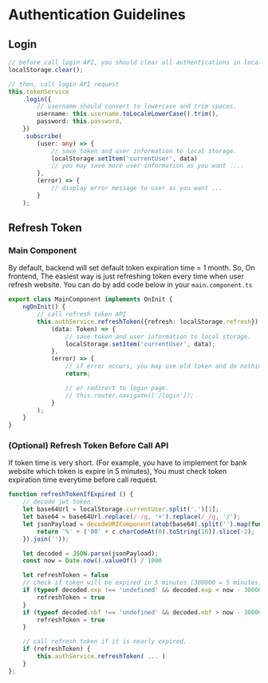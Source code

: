 # Authentication Guidelines

## Login
```ts
// before call login API, you should clear all authentications in local storage
localStorage.clear();

// then, call login API request
this.tokenService
    .login({
        // username should convert to lowercase and trim spaces.
        username: this.username.toLocaleLowerCase().trim(),
        password: this.password,
    })
    .subscribe(
        (user: any) => {
            // save token and user information to local storage.
            localStorage.setItem('currentUser', data)
            // you may save more user information as you want ....
        },
        (error) => {
            // display error message to user as you want ...
        }
    );
```

## Refresh Token
### Main Component
By default, backend will set default token expiration time = 1 month. So, On frontend, The easiest way is just refreshing token every time when user refresh website. You can do by add code below in your `main.component.ts`

```ts
export class MainComponent implements OnInit {
    ngOnInit() {
        // call refresh token API
        this.authService.refreshToken({refresh: localStorage.refresh}).subscribe(
            (data: Token) => {
                // save token and user information to local storage.
                localStorage.setItem('currentUser', data);
            },
            (error) => {
                // if error occurs, you may use old token and do nothing.
                return;

                // or redirect to login page.
                // this.router.navigate(['/login']);
            }
        );
    }
}
```

### (Optional) Refresh Token Before Call API
If token time is very short. (For example, you have to implement for bank website which token is expire in 5 minutes), You must check token expiration time everytime before call request. 

```ts
function refreshTokenIfExpired () {
    // decode jwt token.
    let base64Url = localStorage.currentUser.split('.')[1];
    let base64 = base64Url.replace(/-/g, '+').replace(/_/g, '/');
    let jsonPayload = decodeURIComponent(atob(base64).split('').map(function(c) {
        return '%' + ('00' + c.charCodeAt(0).toString(16)).slice(-2);
    }).join(''));

    let decoded = JSON.parse(jsonPayload);
    const now = Date.now().valueOf() / 1000

    let refreshToken = false
    // check if token will be expired in 5 minutes (300000 = 5 minutes)
    if (typeof decoded.exp !== 'undefined' && decoded.exp < now - 300000) {
        refreshToken = true
    }
    if (typeof decoded.nbf !== 'undefined' && decoded.nbf > now - 300000) {
        refreshToken = true
    }

    // call refresh token if it is nearly expired.
    if (refreshToken) {
        this.authService.refreshToken( ... )
    }
};
```
